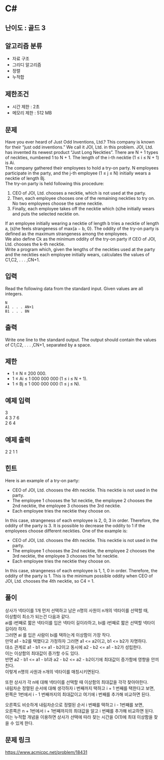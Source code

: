 # C#

## 난이도 : 골드 3

## 알고리즘 분류
  - 자료 구조
  - 그리디 알고리즘
  - 정렬
  - 누적합

## 제한조건
  - 시간 제한 : 2초
  - 메모리 제한 : 512 MB

## 문제
Have you ever heard of Just Odd Inventions, Ltd.? This company is known for their “just odd inventions.” We call it JOI, Ltd. in this problem. JOI, Ltd. has invented its newest product “Just Long Neckties”. There are N + 1 types of neckties, numbered 1 to N + 1. The length of the i-th necktie (1 ≤ i ≤ N + 1) is Ai.<br/>
The company gathered their employees to hold a try-on party. N employees participate in the party, and the j-th employee (1 ≤ j ≤ N) initially wears a necktie of length Bj.<br/>
The try-on party is held following this procedure:<br/>
  1. CEO of JOI, Ltd. chooses a necktie, which is not used at the party.
  2. Then, each employee chooses one of the remaining neckties to try on. No two employees choose the same necktie.
  3. Finally, each employee takes off the necktie which (s)he initially wears and puts the selected necktie on.

If an employee initially wearing a necktie of length b tries a necktie of length a, (s)he feels strangeness of max{a − b, 0}. The oddity of the try-on party is defined as the maximum strangeness among the employees.<br/>
We also define Ck as the minimum oddity of the try-on party if CEO of JOI, Ltd. chooses the k-th necktie.<br/>
Write a program which, given the lengths of the neckties used at the party and the neckties each employee initially wears, calculates the values of C1,C2, . . . ,CN+1.<br/>

## 입력
Read the following data from the standard input. Given values are all integers.<br/>

	N
	A1 . . . AN+1
	B1 . . . BN

## 출력
Write one line to the standard output. The output should contain the values of C1,C2, . . . ,CN+1, separated by a space.<br/>

## 제한
  - 1 ≤ N ≤ 200 000.
  - 1 ≤ Ai ≤ 1 000 000 000 (1 ≤ i ≤ N + 1).
  - 1 ≤ Bj ≤ 1 000 000 000 (1 ≤ j ≤ N).

## 예제 입력
3<br/>
4 3 7 6<br/>
2 6 4<br/>

## 예제 출력
2 2 1 1<br/>

## 힌트
Here is an example of a try-on party:<br/>
  - CEO of JOI, Ltd. chooses the 4th necktie. This necktie is not used in the party.
  - The employee 1 chooses the 1st necktie, the employee 2 chooses the 2nd necktie, the employee 3 chooses the 3rd necktie.
  - Each employee tries the necktie they choose on.

In this case, strangeness of each employee is 2, 0, 3 in order. Therefore, the oddity of the party is 3. It is possible to decrease the oddity to 1 if the employees choose different neckties. One of the example is:<br/>
  - CEO of JOI, Ltd. chooses the 4th necktie. This necktie is not used in the party.
  - The employee 1 chooses the 2nd necktie, the employee 2 chooses the 3rd necktie, the employee 3 chooses the 1st necktie.
  - Each employee tries the necktie they choose on.

In this case, strangeness of each employee is 1, 1, 0 in order. Therefore, the oddity of the party is 1. This is the minimum possible oddity when CEO of JOI, Ltd. chooses the 4th necktie, so C4 = 1.<br/>

## 풀이
상사가 넥타이를 1개 먼저 선택하고 남은 n명의 사원이 n개의 넥타이를 선택할 때,<br/>
이상함이 최소가 되는건 다음과 같다.<br/>
ai를 i번째로 짧은 넥타이를 입은 넥타이 길이라하고, bi를 i번째로 짧은 선택할 넥타이 길이라 하자.<br/>
그러면 ai 를 입은 사람이 bi를 택하는게 이상함이 가장 작다.<br/>
만약 a1 - b2를 택했다고 가정하자 그러면 a1 <= a2이고, b1 <= b2가 자명하다.<br/>
대소 관계로 a1 - b1 <= a1 - b2이고 동시에 a2 - b2 <= a1 - b2가 성립한다.<br/>
이는 이상함의 최대값이 증가할 수도 있다.<br/>
반면 a2 - b1 <= a1 - b1과 a2 - b2 <= a2 - b2이기에 최대값이 증가함에 영향을 안끼친다.<br/>
이렇게 n명의 사원과 n개의 넥타이를 매칭시키면된다.<br/>


또한 상사가 각 n에 대해 넥타이를 선택할 때 이상함의 최대값을 각각 찾아야한다.<br/>
내림차순 정렬된 순서에 대해 생각하자 i 번째까지 택하고 i + 1 번째를 택한다고 보면,<br/>
왼쪽은 1번에서 i - 1 번째까지의 최대값이고 여기에 i 번째를 추가해 비교하면 된다.<br/>


오른쪽도 비슷하게 내림차순으로 정렬된 순서 i 번째를 택하고 i - 1번째를 보면,<br/>
오른쪽은 n + 1번에서 i + 1번째까지의 최대값을 알고 i 번째를 추가해 비교하면 된다.<br/>
이는 누적합 개념을 이용하면 상사가 선택에 따라 찾는 시간을 O(1)에 최대 이상함을 찾을 수 있게 한다.<br/>


## 문제 링크
https://www.acmicpc.net/problem/18431